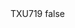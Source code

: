 <?xml version="1.0" encoding="UTF-8"?>
<CustomMetadata xmlns="http://soap.sforce.com/2006/04/metadata">
    <label>TXU719</label>
    <protected>false</protected>
</CustomMetadata>
